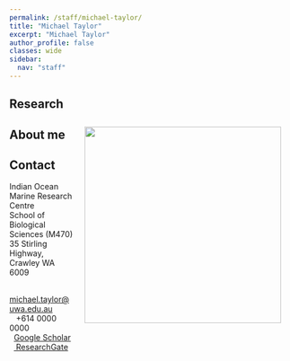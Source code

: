 ```yaml
---
permalink: /staff/michael-taylor/
title: "Michael Taylor"
excerpt: "Michael Taylor"
author_profile: false
classes: wide
sidebar:
  nav: "staff"
---
```

## Research
<img class="philprofile" src='/images/Mike_WS2.jpg' align='right' width="350" hspace="20" vspace="10">

## About me

## Contact
<p class="address"><i class="far fa-building"></i> Indian Ocean Marine Research Centre <br>
School of Biological Sciences (M470)<br>
35 Stirling Highway, Crawley WA 6009</p>

<p class="phoneemail"><i class="far fa-envelope-open"></i>&nbsp;&nbsp;<a href="mailto:michael.taylor@uwa.edu.au"> michael.taylor@uwa.edu.au</a><br>
<i class="fas fa-phone"></i>&nbsp;&nbsp; +614 0000 0000<br>
<i class="fas fa-graduation-cap"></i>&nbsp;&nbsp;<a href="NA">Google Scholar</a><br>
<i class="fab fa-researchgate"></i>&nbsp;&nbsp;<a href="NA"> ResearchGate</a><br>
